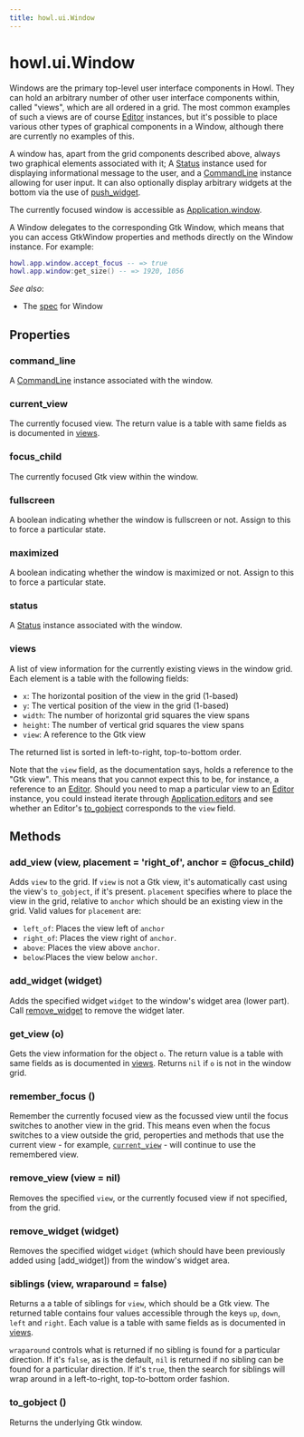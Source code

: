 ```yaml
---
title: howl.ui.Window
---
```


# howl.ui.Window

Windows are the primary top-level user interface components in Howl. They can
hold an arbitrary number of other user interface components within, called
"views", which are all ordered in a grid. The most common examples of such a
views are of course [Editor] instances, but it's possible to place various other
types of graphical components in a Window, although there are currently no
examples of this.

A window has, apart from the grid components described above, always two
graphical elements associated with it; A [Status] instance used for displaying
informational message to the user, and a [CommandLine] instance allowing for
user input. It can also optionally display arbitrary widgets at the bottom via
the use of [push_widget].

The currently focused window is accessible as
[Application.window](../application.html#window).

A Window delegates to the corresponding Gtk Window, which means that you can
access GtkWindow properties and methods directly on the Window instance. For
example:

```lua
howl.app.window.accept_focus -- => true
howl.app.window:get_size() -- => 1920, 1056
```

_See also_:

- The [spec](../../spec/ui/window_spec.html) for Window

## Properties

### command_line

A [CommandLine] instance associated with the window.

### current_view

The currently focused view. The return value is a table with same fields as is
documented in [views](#views).

### focus_child

The currently focused Gtk view within the window.

### fullscreen

A boolean indicating whether the window is fullscreen or not. Assign to this to
force a particular state.

### maximized

A boolean indicating whether the window is maximized or not. Assign to this to
force a particular state.

### status

A [Status] instance associated with the window.

### views

A list of view information for the currently existing views in the window grid.
Each element is a table with the following fields:

- `x`: The horizontal position of the view in the grid (1-based)
- `y`: The vertical position of the view in the grid (1-based)
- `width`: The number of horizontal grid squares the view spans
- `height`: The number of vertical grid squares the view spans
- `view`: A reference to the Gtk view

The returned list is sorted in left-to-right, top-to-bottom order.

Note that the `view` field, as the documentation says, holds a reference to the
"Gtk view". This means that you cannot expect this to be, for instance, a
reference to an [Editor]. Should you need to map a particular view to an
[Editor] instance, you could instead iterate through
[Application.editors](../application.html#editors) and see whether an Editor's
[to_gobject](editor.html#to_gobject) corresponds to the `view` field.

## Methods

### add_view (view, placement = 'right_of', anchor = @focus_child)

Adds `view` to the grid. If `view` is not a Gtk view, it's automatically cast
using the view's `to_gobject`, if it's present. `placement` specifies where to
place the view in the grid, relative to `anchor` which should be an existing
view in the grid. Valid values for `placement` are:

- `left_of`: Places the view left of `anchor`
- `right_of`: Places the view right of `anchor`.
- `above`: Places the view above `anchor`.
- `below`:Places the view below `anchor`.

### add_widget (widget)

Adds the specified widget `widget` to the window's widget area (lower part).
Call [remove_widget] to remove the widget later.

### get_view (o)

Gets the view information for the object `o`. The return value is a table with
same fields as is documented in [views](#views). Returns `nil` if `o` is not in
the window grid.

### remember_focus ()

Remember the currently focused view as the focussed view until the focus
switches to another view in the grid. This means even when the focus switches to
a view outside the grid, peroperties and methods that use the current view - for
example, [`current_view`](#current_view) - will continue to use the remembered
view.

### remove_view (view = nil)

Removes the specified `view`, or the currently focused view if not specified,
from the grid.

### remove_widget (widget)

Removes the specified widget `widget` (which should have been previously added
using [add_widget]) from the window's widget area.

### siblings (view, wraparound = false)

Returns a a table of siblings for `view`, which should be a Gtk view. The
returned table contains four values accessible through the keys `up`, `down`,
`left` and `right`. Each value is a table with same fields as is documented in
[views](#views).

`wraparound` controls what is returned if no sibling is found for a particular
direction. If it's `false`, as is the default, `nil` is returned if no sibling
can be found for a particular direction. If it's `true`, then the search for
siblings will wrap around in a left-to-right, top-to-bottom order fashion.

### to_gobject ()

Returns the underlying Gtk window.

[CommandLine]: command_line.html
[Editor]: editor.html
[Status]: status.html
[push_widget]: #push_widget
[remove_widget]: #remove_widget
